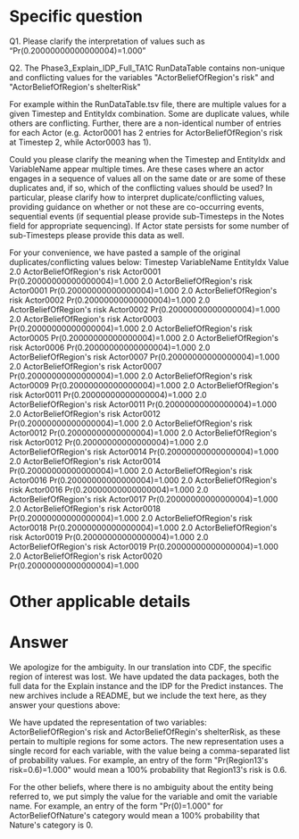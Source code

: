 ﻿# Specific question #


Q1. 
Please clarify the interpretation of values such as “Pr(0.20000000000000004)=1.000”


Q2.
The Phase3_Explain_IDP_Full_TA1C RunDataTable contains non-unique and conflicting values for the variables "ActorBeliefOfRegion's risk" and "ActorBeliefOfRegion's shelterRisk"


For example within the RunDataTable.tsv file, there are multiple values for a given Timestep and EntityIdx combination. Some are duplicate values, while others are conflicting. Further, there are a non-identical number of entries for each Actor (e.g. Actor0001 has 2 entries for ActorBeliefOfRegion's risk at Timestep 2, while Actor0003 has 1).


Could you please clarify the meaning when the Timestep and EntityIdx and VariableName appear multiple times. Are these cases where an actor engages in a sequence of values all on the same date or are some of these duplicates and, if so, which of the conflicting values should be used? In particular, please clarify how to interpret duplicate/conflicting values, providing guidance on whether or not these are co-occurring events, sequential events (if sequential please provide sub-Timesteps in the Notes field for appropriate sequencing). If Actor state persists for some number of sub-Timesteps please provide this data as well.


For your convenience, we have pasted a sample of the original duplicates/conflicting values below:
       Timestep                VariableName  EntityIdx                          Value
      2.0  ActorBeliefOfRegion's risk  Actor0001  Pr(0.20000000000000004)=1.000
      2.0  ActorBeliefOfRegion's risk  Actor0001  Pr(0.20000000000000004)=1.000
      2.0  ActorBeliefOfRegion's risk  Actor0002  Pr(0.20000000000000004)=1.000
      2.0  ActorBeliefOfRegion's risk  Actor0002  Pr(0.20000000000000004)=1.000
      2.0  ActorBeliefOfRegion's risk  Actor0003  Pr(0.20000000000000004)=1.000
      2.0  ActorBeliefOfRegion's risk  Actor0005  Pr(0.20000000000000004)=1.000
      2.0  ActorBeliefOfRegion's risk  Actor0006  Pr(0.20000000000000004)=1.000
      2.0  ActorBeliefOfRegion's risk  Actor0007  Pr(0.20000000000000004)=1.000
      2.0  ActorBeliefOfRegion's risk  Actor0007  Pr(0.20000000000000004)=1.000
      2.0  ActorBeliefOfRegion's risk  Actor0009  Pr(0.20000000000000004)=1.000
      2.0  ActorBeliefOfRegion's risk  Actor0011  Pr(0.20000000000000004)=1.000
      2.0  ActorBeliefOfRegion's risk  Actor0011  Pr(0.20000000000000004)=1.000
      2.0  ActorBeliefOfRegion's risk  Actor0012  Pr(0.20000000000000004)=1.000
      2.0  ActorBeliefOfRegion's risk  Actor0012  Pr(0.20000000000000004)=1.000
      2.0  ActorBeliefOfRegion's risk  Actor0012  Pr(0.20000000000000004)=1.000
      2.0  ActorBeliefOfRegion's risk  Actor0014  Pr(0.20000000000000004)=1.000
      2.0  ActorBeliefOfRegion's risk  Actor0014  Pr(0.20000000000000004)=1.000
      2.0  ActorBeliefOfRegion's risk  Actor0016  Pr(0.20000000000000004)=1.000
      2.0  ActorBeliefOfRegion's risk  Actor0016  Pr(0.20000000000000004)=1.000
      2.0  ActorBeliefOfRegion's risk  Actor0017  Pr(0.20000000000000004)=1.000
      2.0  ActorBeliefOfRegion's risk  Actor0018  Pr(0.20000000000000004)=1.000
      2.0  ActorBeliefOfRegion's risk  Actor0018  Pr(0.20000000000000004)=1.000
      2.0  ActorBeliefOfRegion's risk  Actor0019  Pr(0.20000000000000004)=1.000
      2.0  ActorBeliefOfRegion's risk  Actor0019  Pr(0.20000000000000004)=1.000
      2.0  ActorBeliefOfRegion's risk  Actor0020  Pr(0.20000000000000004)=1.000






# Other applicable details #




# Answer #

We apologize for the ambiguity. In our translation into CDF, the specific region of interest was lost. We have updated the data packages, both the full data for the Explain instance and the IDP for the Predict instances. The new archives include a README, but we include the text here, as they answer your questions above:

We have updated the representation of two variables: ActorBeliefOfRegion's risk and ActorBeliefOfRegin's shelterRisk, as these pertain to multiple regions for some actors. The new representation uses a single record for each variable, with the value being a comma-separated list of probability values. For example, an entry of the form "Pr(Region13's risk=0.6)=1.000" would mean a 100% probability that Region13's risk is 0.6.

For the other beliefs, where there is no ambiguity about the entity being referred to, we put simply the value for the variable and omit the variable name. For example, an entry of the form "Pr(0)=1.000" for ActorBeliefOfNature's category would mean a 100% probability that Nature's category is 0.